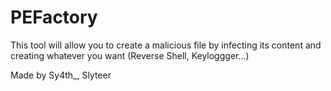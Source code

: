 # PEFactory

This tool will allow you to create a malicious file by infecting its content and creating whatever you want (Reverse Shell, Keyloggger...)

Made by Sy4th_, Slyteer 
